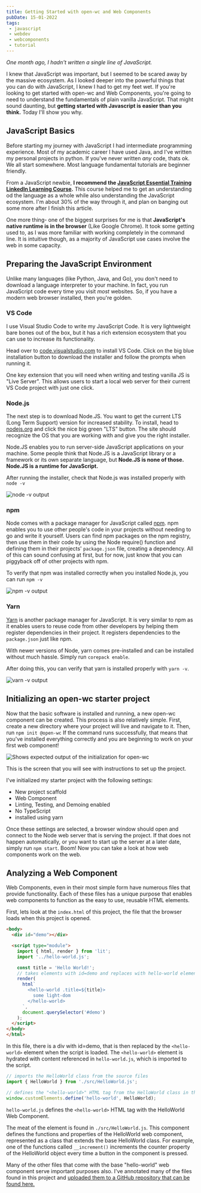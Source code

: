 ```yaml
---
title: Getting Started with open-wc and Web Components
pubDate: 15-01-2022
tags: 
 - javascript
 - webdev
 - webcomponents
 - tutorial
---
```


*One month ago, I hadn't written a single line of JavaScript.*

I knew that JavaScript was important, but I seemed to be scared away by the massive ecosystem. As I looked deeper into the powerful things that you can do with JavaScript, I knew I had to get my feet wet. If you're looking to get started with open-wc and Web Components, you're going to need to understand the fundamentals of plain vanilla JavaScript. That might sound daunting, but **getting started with Javascript is easier than you think.** Today I'll show you why.

## JavaScript Basics

Before starting my journey with JavaScript I had intermediate programming experience. Most of my academic career I have used Java, and I've written my personal projects in python. If you've never written *any* code, thats ok. We all start somewhere. Most language fundamental tutorials are beginner friendly.

From a JavaScript newbie, **I recommend the [JavaScript Essential Training LinkedIn Learning Course](https://www.linkedin.com/learning-login/share?account=76811570&forceAccount=false&redirect=https%3A%2F%2Fwww.linkedin.com%2Flearning%2Fjavascript-essential-training%3Ftrk%3Dshare_ent_url%26shareId%3DtagQlFJZTBmp1uXvG335Dw%253D%253D).** This course helped me to get an understanding od the language as a whole while also understanding the JavaScript ecosystem. I'm about 30% of the way through it, and plan on banging out some more after I finish this article.

One more thing- one of the biggest surprises for me is that **JavaScript's native runtime is in the browser** (Like Google Chrome). It took some getting used to, as I was more familiar with working completely in the command line. It is intuitive though, as a majority of JavaScript use cases involve the web in some capacity.

## Preparing the JavaScript Environment

Unlike many languages (like Python, Java, and Go), you don't need to download a language interpreter to your machine. In fact, you run JavaScript code every time you visit *most* websites. So, if you have a modern web browser installed, then you're golden.

### VS Code

I use Visual Studio Code to write my JavaScript Code. It is very lightweight bare bones out of the box, but it has a rich extension ecosystem that you can use to increase its functionality. 

Head over to [code.visualstudio.com](https://code.visualstudio.com/) to install VS Code. Click on the big blue installation button to download the installer and follow the prompts when running it.

One key extension that you will need when writing and testing vanilla JS is "Live Server". This allows users to start a local web server for their current VS Code project with just one click.

### Node.js

The next step is to download Node.JS. You want to get the current LTS (Long Term Support) version for increased stability. To install, head to [nodejs.org](https://nodejs.org/) and click the nice big green "LTS" button. The site should recognize the OS that you are working with and give you the right installer.

Node.JS enables you to run server-side JavaScript applications on your machine. Some people think that Node.JS is a JavaScript library or a framework or its own separate language, but **Node.JS is none of those. Node.JS is a runtime for JavaScript.**

After running the installer, check that Node.js was installed properly with `node -v`

![node -v output](https://dev-to-uploads.s3.amazonaws.com/uploads/articles/njdfut6p7hnara15c1is.png)

### npm

Node comes with a package manager for JavaScript called [npm](https://npmjs.com/). npm enables you to use other people's code in your projects without needing to go and write it yourself. Users can find npm packages on the npm registry, then use them in their code by using the Node require() function and defining them in their projects' `package.json` file, creating a dependency. All of this can sound confusing at first, but for now, just know that you can piggyback off of other projects with npm.

To verify that npm was installed correctly when you installed Node.js, you can run `npm -v`

![npm -v output](https://dev-to-uploads.s3.amazonaws.com/uploads/articles/4vxheujhvs0mzp23ec19.png)

### Yarn

[Yarn](https://yarnpkg.com) is another package manager for JavaScript. It is very similar to npm as it enables users to reuse code from other developers by helping them register dependencies in their project. It registers dependencies to the `package.json` just like npm.

With newer versions of Node, yarn comes pre-installed and can be installed without much hassle. Simply run `corepack enable`.

After doing this, you can verify that yarn is installed properly with `yarn -v`.

![varn -v output](https://dev-to-uploads.s3.amazonaws.com/uploads/articles/kvilukqczym3hsfmtwlo.png)

## Initializing an open-wc starter project

Now that the basic software is installed and running, a new open-wc component can be created. This process is also relatively simple. First, create a new directory where your project will live and navigate to it. Then, run `npm init @open-wc` If the command runs successfully, that means that you've installed everything correctly and you are beginning to work on your first web component!

![Shows expected output of the initialization for open-wc](https://dev-to-uploads.s3.amazonaws.com/uploads/articles/aauwov28d7m9coqn8kz5.png)

This is the screen that you will see with instructions to set up the project.

I've initialized my starter project with the following settings:

- New project scaffold
- Web Component
- Linting, Testing, and Demoing enabled
- No TypeScript
- installed using yarn

Once these settings are selected, a browser window should open and connect to the Node web server that is serving the project. If that does not happen automatically, or you want to start up the server at a later date, simply run `npm start`. Boom! Now you can take a look at how web components work on the web.

## Analyzing a Web Component

Web Components, even in their most simple form have numerous files that provide functionality. Each of these files has a unique purpose that enables web components to function as the easy to use, reusable HTML elements.

First, lets look at the `index.html` of this project, the file that the browser loads when this project is opened.

```html
<body>
  <div id="demo"></div>

  <script type="module">
    import { html, render } from 'lit';
    import '../hello-world.js';

    const title = 'Hello World!';
    // takes elements with id=demo and replaces with hello-world element
    render(
      html`
        <hello-world .title=${title}>
          some light-dom
        </hello-world>
      `,
      document.querySelector('#demo')
    );
  </script>
</body>
</html>
```

In this file, there is a div with id=demo, that is then replaced by the `<hello-world>` element when the script is loaded. The `<hello-world>` element is hydrated with content referenced in `hello-world.js`, which is imported to the script.

```javascript
// imports the HelloWorld class from the source files
import { HelloWorld } from './src/HelloWorld.js';

// defines the "<hello-world>" HTML tag from the HelloWorld class in the imported module
window.customElements.define('hello-world', HelloWorld);
```

`hello-world.js` defines the `<hello-world>` HTML tag with the HelloWorld Web Component.

The meat of the element is found in `./src/HelloWorld.js`. This component defines the functions and properties of the HelloWorld web component, represented as a class that extends the base HelloWorld class. For example, one of the functions called `__increment()` increments the counter property of the HelloWorld object every time a button in the component is pressed.

Many of the other files that come with the base "hello-world" web component serve important purposes also. I've annotated many of the files found in this project and [uploaded them to a GitHub repository that can be found here.](https://github.com/mayormaier/edtechjoker-lab1/)
